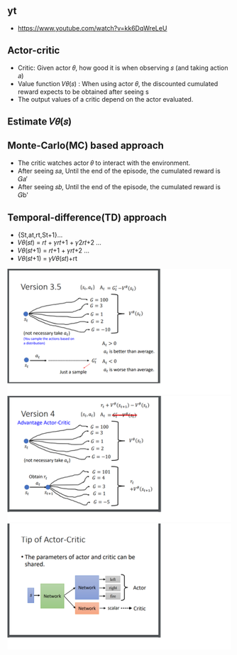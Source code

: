 ## yt  
  * https://www.youtube.com/watch?v=kk6DqWreLeU  

## Actor-critic  
  * Critic: Given actor 𝜃, how good it is when observing 𝑠 (and taking action 𝑎)  
  * Value function 𝑉𝜃(𝑠) : When using actor 𝜃, the discounted cumulated reward expects to be obtained after seeing s  
  * The output values of a critic depend on the actor evaluated.  

## Estimate 𝑉𝜃(𝑠)  
## Monte-Carlo(MC) based approach  
  * The critic watches actor 𝜃 to interact with the environment.  
  * After seeing 𝑠𝑎, Until the end of the episode, the cumulated reward is 𝐺𝑎′  
  * After seeing 𝑠𝑏, Until the end of the episode, the cumulated reward is 𝐺b'  

## Temporal-difference(TD) approach  
  * {St,at,rt,St+1}...  
  * 𝑉𝜃(𝑠𝑡) = 𝑟𝑡 + 𝛾𝑟𝑡+1 + 𝛾2𝑟𝑡+2 …  
  * 𝑉𝜃(𝑠𝑡+1) = 𝑟𝑡+1 + 𝛾𝑟𝑡+2 …  
  * 𝑉𝜃(𝑠𝑡+1) = 𝛾𝑉𝜃(𝑠𝑡)+rt  

![Image of Yaktocat](https://github.com/ting-chih/NTU-ML2021spring/blob/main/image/version3.5.png)  
![Image of Yaktocat](https://github.com/ting-chih/NTU-ML2021spring/blob/main/image/version4.png)  
![Image of Yaktocat](https://github.com/ting-chih/NTU-ML2021spring/blob/main/image/tipofactor-critic.png)  
